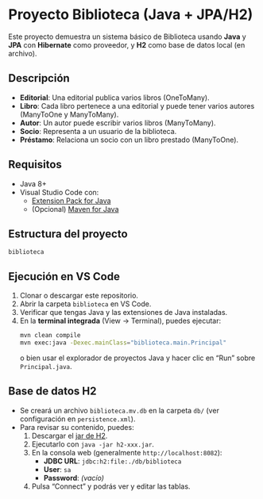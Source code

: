 # Proyecto Biblioteca (Java + JPA/H2)

Este proyecto demuestra un sistema básico de Biblioteca usando **Java** y **JPA** con **Hibernate** como proveedor, y **H2** como base de datos local (en archivo).

## Descripción

- **Editorial**: Una editorial publica varios libros (OneToMany).
- **Libro**: Cada libro pertenece a una editorial y puede tener varios autores (ManyToOne y ManyToMany).
- **Autor**: Un autor puede escribir varios libros (ManyToMany).
- **Socio**: Representa a un usuario de la biblioteca.
- **Préstamo**: Relaciona un socio con un libro prestado (ManyToOne).

## Requisitos

- Java 8+  
- Visual Studio Code con:
  - [Extension Pack for Java](https://marketplace.visualstudio.com/items?itemName=vscjava.vscode-java-pack)  
  - (Opcional) [Maven for Java](https://marketplace.visualstudio.com/items?itemName=vscjava.vscode-maven)

## Estructura del proyecto

```
biblioteca

```

## Ejecución en VS Code

1. Clonar o descargar este repositorio.
2. Abrir la carpeta `biblioteca` en VS Code.
3. Verificar que tengas Java y las extensiones de Java instaladas.
4. En la **terminal integrada** (View → Terminal), puedes ejecutar:
   ```bash
   mvn clean compile
   mvn exec:java -Dexec.mainClass="biblioteca.main.Principal"
   ```
   o bien usar el explorador de proyectos Java y hacer clic en “Run” sobre `Principal.java`.

## Base de datos H2

- Se creará un archivo `biblioteca.mv.db` en la carpeta `db/` (ver configuración en `persistence.xml`).
- Para revisar su contenido, puedes:
  1. Descargar el [jar de H2](https://h2database.com/html/download.html).
  2. Ejecutarlo con `java -jar h2-xxx.jar`.
  3. En la consola web (generalmente `http://localhost:8082`):
     - **JDBC URL**: `jdbc:h2:file:./db/biblioteca`
     - **User**: `sa`
     - **Password**: *(vacío)*
  4. Pulsa “Connect” y podrás ver y editar las tablas.

  